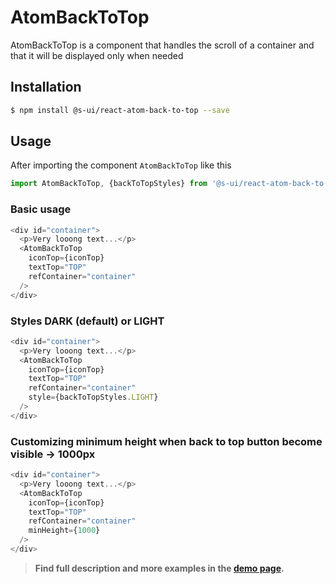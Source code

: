 # AtomBackToTop

AtomBackToTop is a component that handles the scroll of a container and that it will be displayed only when needed

## Installation

```sh
$ npm install @s-ui/react-atom-back-to-top --save
```

## Usage

After importing the component `AtomBackToTop` like this

```javascript
import AtomBackToTop, {backToTopStyles} from '@s-ui/react-atom-back-to-top'
```

### Basic usage

```javascript
<div id="container">
  <p>Very looong text...</p>
  <AtomBackToTop
    iconTop={iconTop}
    textTop="TOP"
    refContainer="container"
  />
</div>
```

### Styles DARK (default) or LIGHT

```javascript
<div id="container">
  <p>Very looong text...</p>
  <AtomBackToTop
    iconTop={iconTop}
    textTop="TOP"
    refContainer="container"
    style={backToTopStyles.LIGHT}
  />
</div>
```

### Customizing minimum height when back to top button become visible → 1000px

```javascript
<div id="container">
  <p>Very looong text...</p>
  <AtomBackToTop
    iconTop={iconTop}
    textTop="TOP"
    refContainer="container"
    minHeight={1000}
  />
</div>
```


> **Find full description and more examples in the [demo page](https://sui-components.now.sh/workbench/atom/backToTop/demo).**